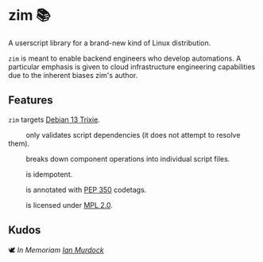 <!-- This Source Code Form is subject to the terms of the Mozilla Public
   - License, v. 2.0. If a copy of the MPL was not distributed with this
   - file, You can obtain one at https://mozilla.org/MPL/2.0/. -->

# zim 📚
A userscript library for a brand-new kind of Linux distribution.

`zim` is meant to enable backend engineers who develop automations. A particular emphasis is given to cloud infrastructure engineering capabilities due to the inherent biases zim's author.

## Features
`zim` targets [Debian 13 Trixie](https://wiki.debian.org/DebianTrixie).

&nbsp;&nbsp;&nbsp;&nbsp;&nbsp;&nbsp;&nbsp;&nbsp;&nbsp;only validates script dependencies (it does not attempt to resolve them).

&nbsp;&nbsp;&nbsp;&nbsp;&nbsp;&nbsp;&nbsp;&nbsp;&nbsp;breaks down component operations into individual script files.

&nbsp;&nbsp;&nbsp;&nbsp;&nbsp;&nbsp;&nbsp;&nbsp;&nbsp;is idempotent.

&nbsp;&nbsp;&nbsp;&nbsp;&nbsp;&nbsp;&nbsp;&nbsp;&nbsp;is annotated with [PEP 350](https://peps.python.org/pep-0350/) codetags.

&nbsp;&nbsp;&nbsp;&nbsp;&nbsp;&nbsp;&nbsp;&nbsp;&nbsp;is licensed under [MPL 2.0](https://www.mozilla.org/en-US/MPL/2.0/).

## Kudos
🕊️ *In Memoriam [Ian Murdock](https://www.debian.org/doc/manuals/project-history/manifesto.en.html)*
